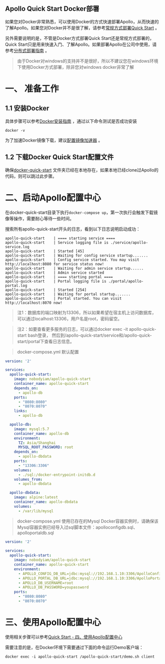 Apollo Quick Start Docker部署
-----

如果您对Docker非常熟悉，可以使用Docker的方式快速部署Apollo，从而快速的了解Apollo。如果您对Docker并不是很了解，请参考[常规方式部署Quick Start](https://github.com/ctripcorp/apollo/wiki/Quick-Start) 。

另外需要说明的是，不管是Docker方式部署Quick Start还是常规方式部署的，Quick Start只是用来快速入门、了解Apollo。如果部署Apollo在公司中使用，请参考[分布式部署指南](https://github.com/ctripcorp/apollo/wiki/%E5%88%86%E5%B8%83%E5%BC%8F%E9%83%A8%E7%BD%B2%E6%8C%87%E5%8D%97) 。

> 由于Docker对windows的支持并不是很好，所以不建议您在windows环境下使用Docker方式部署，除非您对windows docker非常了解

# 一、 准备工作
## 1.1 安装Docker
具体步骤可以参考[Docker安装指南](https://yeasy.gitbooks.io/docker_practice/content/install/) ，通过以下命令测试是否成功安装
```shell script
docker -v
```
为了加速Docker镜像下载，建议[配置镜像加速器](https://yeasy.gitbooks.io/docker_practice/content/install/mirror.html) 。

## 1.2 下载Docker Quick Start配置文件
确保[docker-quick-start](https://github.com/ctripcorp/apollo/tree/master/scripts/docker-quick-start) 文件夹已经在本地存在，如果本地已经clone过Apollo的代码，则可以跳过此步骤。

# 二、启动Apollo配置中心
在docker-quick-start目录下执行`docker-compose up`，第一次执行会触发下载镜像等操作，需要耐心等待一些时间。

搜索所有apollo-quick-start开头的日志，看到以下日志说明启动成功：

```shell script
apollo-quick-start    | ==== starting service ====
apollo-quick-start    | Service logging file is ./service/apollo-service.log
apollo-quick-start    | Started [45]
apollo-quick-start    | Waiting for config service startup.......
apollo-quick-start    | Config service started. You may visit http://localhost:8080 for service status now!
apollo-quick-start    | Waiting for admin service startup......
apollo-quick-start    | Admin service started
apollo-quick-start    | ==== starting portal ====
apollo-quick-start    | Portal logging file is ./portal/apollo-portal.log
apollo-quick-start    | Started [254]
apollo-quick-start    | Waiting for portal startup.......
apollo-quick-start    | Portal started. You can visit http://localhost:8070 now!
```
> 注1：数据库的端口映射为13306，所以如果希望在宿主机上访问数据库，可以通过localhost:13306，用户名是root，密码留空。

> 注2：如要查看更多服务的日志，可以通过docker exec -it apollo-quick-start bash登录， 然后到/apollo-quick-start/service和/apollo-quick-start/portal下查看日志信息。

> docker-compose.yml 默认配置

```yml
version: '2'

services:
  apollo-quick-start:
    image: nobodyiam/apollo-quick-start
    container_name: apollo-quick-start
    depends_on:
      - apollo-db
    ports:
      - "8080:8080"
      - "8070:8070"
    links:
      - apollo-db

  apollo-db:
    image: mysql:5.7
    container_name: apollo-db
    environment:
      TZ: Asia/Shanghai
      MYSQL_ROOT_PASSWORD: root
    depends_on:
      - apollo-dbdata
    ports:
      - "13306:3306"
    volumes:
      - ./sql:/docker-entrypoint-initdb.d
    volumes_from:
      - apollo-dbdata

  apollo-dbdata:
    image: alpine:latest
    container_name: apollo-dbdata
    volumes:
      - /var/lib/mysql
```

> docker-compose.yml 使用已存在的Mysql Docker容器实例时，请确保该Mysql容器实例已经导入过sql脚本文件：apolloconfigdb.sql、apolloportaldb.sql
```yml
version: '2'
  
services:
  apollo-quick-start:
    image: nobodyiam/apollo-quick-start
    container_name: apollo-quick-start
    environment:
      - APOLLO_CONFIG_DB_URL=jdbc:mysql://192.168.1.10:3306/ApolloConfigDB?characterEncoding=utf8
      - APOLLO_PORTAL_DB_URL=jdbc:mysql://192.168.1.10:3306/ApolloPortalDB?characterEncoding=utf8
      - APOLLO_DB_USERNAME=root
      - APOLLO_DB_PASSWORD=youpassword
    ports:
      - "8080:8080"
      - "8070:8070"
```

# 三、使用Apollo配置中心
使用相关步骤可以参考[Quick Start - 四、使用Apollo配置中心](https://github.com/ctripcorp/apollo/wiki/Quick-Start#%E5%9B%9B%E4%BD%BF%E7%94%A8apollo%E9%85%8D%E7%BD%AE%E4%B8%AD%E5%BF%83) 

需要注意的是，在Docker环境下需要通过下面的命令运行Demo客户端：
```shell script
docker exec -i apollo-quick-start /apollo-quick-start/demo.sh client
```